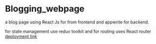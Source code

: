 # Blogging_webpage

a blog page using React Js for from frontend and appwrite for backend.

for state management use redux toolkit and for routing uses React router
[deployment link](blogging-webpage-vs5s.vercel.app
)

